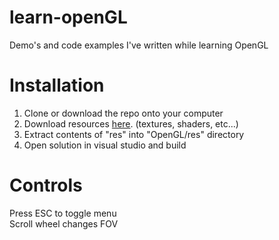 # learn-openGL

Demo's and code examples I've written while learning OpenGL

# Installation 

1. Clone or download the repo onto your computer
2. Download resources [here][site]. (textures, shaders, etc...)
3. Extract contents of "res" into "OpenGL/res" directory
4. Open solution in visual studio and build

  [site]: https://www.dropbox.com/sh/jshliyx0iwjcr1c/AADhZai7CA_NxOCipyVPLpwBa?dl=0
# Controls
Press ESC to toggle menu  
Scroll wheel changes FOV
